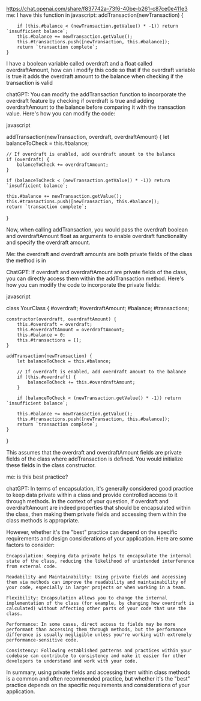 https://chat.openai.com/share/f837742a-73f6-40be-b261-c87ce0e411e3
me: I have this function in javascript:
addTransaction(newTransaction) {
        
        if (this.#balance < (newTransaction.getValue() * -1)) return `insufficient balance`;
        this.#balance += newTransaction.getValue();
        this.#transactions.push([newTransaction, this.#balance]);
        return `transaction complete`;
    }

I have a boolean variable called overdraft and a float called overdraftAmount, how can i modify this code so that if the overdraft variable is true it adds the overdraft amount to the balance when checking if the transaction is valid

chatGPT:
You can modify the addTransaction function to incorporate the overdraft feature by checking if overdraft is true and adding overdraftAmount to the balance before comparing it with the transaction value. Here's how you can modify the code:

javascript

addTransaction(newTransaction, overdraft, overdraftAmount) {
    let balanceToCheck = this.#balance;
    
    // If overdraft is enabled, add overdraft amount to the balance
    if (overdraft) {
        balanceToCheck += overdraftAmount;
    }

    if (balanceToCheck < (newTransaction.getValue() * -1)) return `insufficient balance`;
    
    this.#balance += newTransaction.getValue();
    this.#transactions.push([newTransaction, this.#balance]);
    return `transaction complete`;
}

Now, when calling addTransaction, you would pass the overdraft boolean and overdraftAmount float as arguments to enable overdraft functionality and specify the overdraft amount.

Me:
the overdraft and overdraft amounts are both private fields of the class the method is in

ChatGPT:
If overdraft and overdraftAmount are private fields of the class, you can directly access them within the addTransaction method. Here's how you can modify the code to incorporate the private fields:

javascript

class YourClass {
    #overdraft;
    #overdraftAmount;
    #balance;
    #transactions;

    constructor(overdraft, overdraftAmount) {
        this.#overdraft = overdraft;
        this.#overdraftAmount = overdraftAmount;
        this.#balance = 0;
        this.#transactions = [];
    }

    addTransaction(newTransaction) {
        let balanceToCheck = this.#balance;

        // If overdraft is enabled, add overdraft amount to the balance
        if (this.#overdraft) {
            balanceToCheck += this.#overdraftAmount;
        }

        if (balanceToCheck < (newTransaction.getValue() * -1)) return `insufficient balance`;
        
        this.#balance += newTransaction.getValue();
        this.#transactions.push([newTransaction, this.#balance]);
        return `transaction complete`;
    }
}

This assumes that the overdraft and overdraftAmount fields are private fields of the class where addTransaction is defined. You would initialize these fields in the class constructor.

me:
is this best practice?

chatGPT:
In terms of encapsulation, it's generally considered good practice to keep data private within a class and provide controlled access to it through methods. In the context of your question, if overdraft and overdraftAmount are indeed properties that should be encapsulated within the class, then making them private fields and accessing them within the class methods is appropriate.

However, whether it's the "best" practice can depend on the specific requirements and design considerations of your application. Here are some factors to consider:

    Encapsulation: Keeping data private helps to encapsulate the internal state of the class, reducing the likelihood of unintended interference from external code.

    Readability and Maintainability: Using private fields and accessing them via methods can improve the readability and maintainability of your code, especially in larger projects or when working in a team.

    Flexibility: Encapsulation allows you to change the internal implementation of the class (for example, by changing how overdraft is calculated) without affecting other parts of your code that use the class.

    Performance: In some cases, direct access to fields may be more performant than accessing them through methods, but the performance difference is usually negligible unless you're working with extremely performance-sensitive code.

    Consistency: Following established patterns and practices within your codebase can contribute to consistency and make it easier for other developers to understand and work with your code.

In summary, using private fields and accessing them within class methods is a common and often recommended practice, but whether it's the "best" practice depends on the specific requirements and considerations of your application.